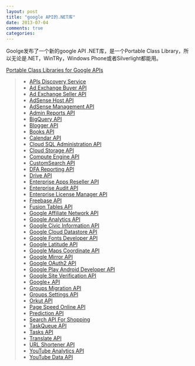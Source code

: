 ```yaml
---
layout: post
title: "google API的.NET库"
date: 2013-07-04
comments: true
categories: 
---
```

<p>Goolge发布了一个新的google API .NET库，是一个Portable Class Library，所以无论是.NET，WinTRy，Windows Phone或者Silverlight都能用。</p>
<p><a href="http://www.infoq.com/news/2013/07/Google-API-PCL">Portable Class Libraries for Google APIs</a></p>
<blockquote>
<ul>
<li><a href="http://code.google.com/p/google-api-dotnet-client/wiki/APIs#APIs_Discovery_Service">APIs Discovery Service</a></li>
<li><a href="http://code.google.com/p/google-api-dotnet-client/wiki/APIs#Ad_Exchange_Buyer_API">Ad Exchange Buyer API</a></li>
<li><a href="http://code.google.com/p/google-api-dotnet-client/wiki/APIs#Ad_Exchange_Seller_API">Ad Exchange Seller API</a></li>
<li><a href="http://code.google.com/p/google-api-dotnet-client/wiki/APIs#AdSense_Host_API">AdSense Host API</a></li>
<li><a href="http://code.google.com/p/google-api-dotnet-client/wiki/APIs#AdSense_Management_API">AdSense Management API</a></li>
<li><a href="http://code.google.com/p/google-api-dotnet-client/wiki/APIs#Admin_Reports_API">Admin Reports API</a></li>
<li><a href="http://code.google.com/p/google-api-dotnet-client/wiki/APIs#BigQuery_API">BigQuery API</a></li>
<li><a href="http://code.google.com/p/google-api-dotnet-client/wiki/APIs#Blogger_API">Blogger API</a></li>
<li><a href="http://code.google.com/p/google-api-dotnet-client/wiki/APIs#Books_API">Books API</a></li>
<li><a href="http://code.google.com/p/google-api-dotnet-client/wiki/APIs#Calendar_API">Calendar API</a></li>
<li><a href="http://code.google.com/p/google-api-dotnet-client/wiki/APIs#Cloud_SQL_Administration_API">Cloud SQL Administration API</a></li>
<li><a href="http://code.google.com/p/google-api-dotnet-client/wiki/APIs#Cloud_Storage_API">Cloud Storage API</a></li>
<li><a href="http://code.google.com/p/google-api-dotnet-client/wiki/APIs#Compute_Engine_API">Compute Engine API</a></li>
<li><a href="http://code.google.com/p/google-api-dotnet-client/wiki/APIs#CustomSearch_API">CustomSearch API</a></li>
<li><a href="http://code.google.com/p/google-api-dotnet-client/wiki/APIs#DFA_Reporting_API">DFA Reporting API</a></li>
<li><a href="http://code.google.com/p/google-api-dotnet-client/wiki/APIs#Drive_API">Drive API</a></li>
<li><a href="http://code.google.com/p/google-api-dotnet-client/wiki/APIs#Enterprise_Apps_Reseller_API">Enterprise Apps Reseller API</a></li>
<li><a href="http://code.google.com/p/google-api-dotnet-client/wiki/APIs#Enterprise_Audit_API">Enterprise Audit API</a></li>
<li><a href="http://code.google.com/p/google-api-dotnet-client/wiki/APIs#Enterprise_License_Manager_API">Enterprise License Manager API</a></li>
<li><a href="http://code.google.com/p/google-api-dotnet-client/wiki/APIs#Freebase_API">Freebase API</a></li>
<li><a href="http://code.google.com/p/google-api-dotnet-client/wiki/APIs#Fusion_Tables_API">Fusion Tables API</a></li>
<li><a href="http://code.google.com/p/google-api-dotnet-client/wiki/APIs#Google_Affiliate_Network_API">Google Affiliate Network API</a></li>
<li><a href="http://code.google.com/p/google-api-dotnet-client/wiki/APIs#Google_Analytics_API">Google Analytics API</a></li>
<li><a href="http://code.google.com/p/google-api-dotnet-client/wiki/APIs#Google_Civic_Information_API">Google Civic Information API</a></li>
<li><a href="http://code.google.com/p/google-api-dotnet-client/wiki/APIs#Google_Cloud_Datastore_API">Google Cloud Datastore API</a></li>
<li><a href="http://code.google.com/p/google-api-dotnet-client/wiki/APIs#Google_Fonts_Developer_API">Google Fonts Developer API</a></li>
<li><a href="http://code.google.com/p/google-api-dotnet-client/wiki/APIs#Google_Latitude_API">Google Latitude API</a></li>
<li><a href="http://code.google.com/p/google-api-dotnet-client/wiki/APIs#Google_Maps_Coordinate_API">Google Maps Coordinate API</a></li>
<li><a href="http://code.google.com/p/google-api-dotnet-client/wiki/APIs#Google_Mirror_API">Google Mirror API</a></li>
<li><a href="http://code.google.com/p/google-api-dotnet-client/wiki/APIs#Google_OAuth2_API">Google OAuth2 API</a></li>
<li><a href="http://code.google.com/p/google-api-dotnet-client/wiki/APIs#Google_Play_Android_Developer_API">Google Play Android Developer API</a></li>
<li><a href="http://code.google.com/p/google-api-dotnet-client/wiki/APIs#Google_Site_Verification_API">Google Site Verification API</a></li>
<li><a href="http://code.google.com/p/google-api-dotnet-client/wiki/APIs#Google+_API">Google+ API</a></li>
<li><a href="http://code.google.com/p/google-api-dotnet-client/wiki/APIs#Groups_Migration_API">Groups Migration API</a></li>
<li><a href="http://code.google.com/p/google-api-dotnet-client/wiki/APIs#Groups_Settings_API">Groups Settings API</a></li>
<li><a href="http://code.google.com/p/google-api-dotnet-client/wiki/APIs#Orkut_API">Orkut API</a></li>
<li><a href="http://code.google.com/p/google-api-dotnet-client/wiki/APIs#Page_Speed_Online_API">Page Speed Online API</a></li>
<li><a href="http://code.google.com/p/google-api-dotnet-client/wiki/APIs#Prediction_API">Prediction API</a></li>
<li><a href="http://code.google.com/p/google-api-dotnet-client/wiki/APIs#Search_API_For_Shopping">Search API For Shopping</a></li>
<li><a href="http://code.google.com/p/google-api-dotnet-client/wiki/APIs#TaskQueue_API">TaskQueue API</a></li>
<li><a href="http://code.google.com/p/google-api-dotnet-client/wiki/APIs#Tasks_API">Tasks API</a></li>
<li><a href="http://code.google.com/p/google-api-dotnet-client/wiki/APIs#Translate_API">Translate API</a></li>
<li><a href="http://code.google.com/p/google-api-dotnet-client/wiki/APIs#URL_Shortener_API">URL Shortener API</a></li>
<li><a href="http://code.google.com/p/google-api-dotnet-client/wiki/APIs#YouTube_Analytics_API">YouTube Analytics API</a></li>
<li><a href="http://code.google.com/p/google-api-dotnet-client/wiki/APIs#YouTube_Data_API">YouTube Data API</a></li>
</ul>
</blockquote>